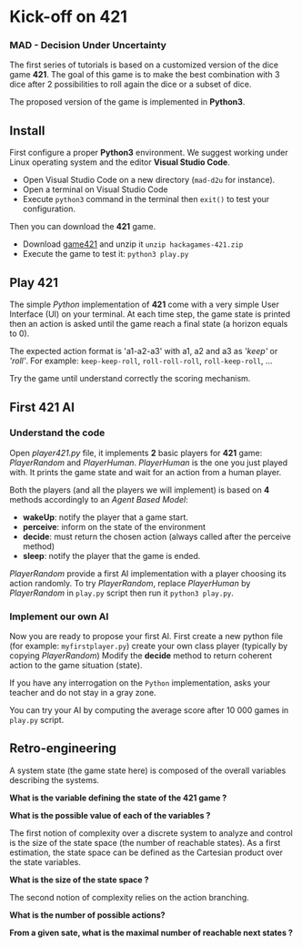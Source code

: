 # Kick-off on 421

### MAD - Decision Under Uncertainty

The first series of tutorials is based on a customized version of the dice game **421**.
The goal of this game is to make the best combination with 3 dice after 2 possibilities to roll again the dice or a subset of dice.

The proposed version of the game is implemented in **Python3**.

## Install

First configure a proper **Python3** environment.
We suggest working under Linux operating system and the editor **Visual Studio Code**.

- Open Visual Studio Code on a new directory (`mad-d2u` for instance).
- Open a terminal on Visual Studio Code
- Execute `python3` command in the terminal then `exit()` to test your configuration.

Then you can download the **421** game.

- Download [game421](https://bitbucket.org/imt-mobisyst/hackagames/raw/master/release/hackagames-421.zip) and unzip it `unzip hackagames-421.zip`
- Execute the game to test it: `python3 play.py`

## Play 421

The simple *Python* implementation of **421** come with a very simple User Interface (UI) on your terminal.
At each time step, the game state is printed then an action is asked until the game reach a final state (a horizon equals to 0).

The expected action format is 'a1-a2-a3' with a1, a2 and a3 as *'keep'* or *'roll'*. For example: `keep-keep-roll`, `roll-roll-roll`, `roll-keep-roll`, ...

Try the game until understand correctly the scoring mechanism.

## First 421 AI

### Understand the code

Open *player421.py* file, it implements **2** basic players for **421** game: _PlayerRandom_ and _PlayerHuman_.
_PlayerHuman_ is the one you just played with. It prints the game state and wait for an action from a human player.

<!--pageBreak-->

Both the players (and all the players we will implement) is based on **4** methods accordingly to an _Agent Based Model_: 

- **wakeUp**: notify the player that a game start.
- **perceive**: inform on the state of the environment  
- **decide**: must return the chosen action (always called after the perceive method) 
- **sleep**: notify the player that the game is ended.

_PlayerRandom_ provide a first AI implementation with a player choosing its action randomly.
To try _PlayerRandom_, replace _PlayerHuman_ by _PlayerRandom_ in `play.py` script then run it `python3 play.py`.


### Implement our own AI

Now you are ready to propose your first AI.
First create a new python file (for example: `myfirstplayer.py`) create your own class player (typically by copying _PlayerRandom_)
Modify the **decide** method to return coherent action to the game situation (state).

If you have any interrogation on the `Python` implementation, asks your teacher and do not stay in a gray zone.

You can try your AI by computing the average score after 10 000 games in `play.py` script.

## Retro-engineering

A system state (the game state here) is composed of the overall variables describing the systems.

**What is the variable defining the state of the 421 game ?**

**What is the possible value of each of the variables ?**

The first notion of complexity over a discrete system to analyze and control is the size of the state space (the number of reachable states). As a first estimation, the state space can be defined as the Cartesian product over the state variables.

**What is the size of the state space ?**

The second notion of complexity relies on the action branching.

**What is the number of possible actions?**

**From a given sate, what is the maximal number of reachable next states ?**
